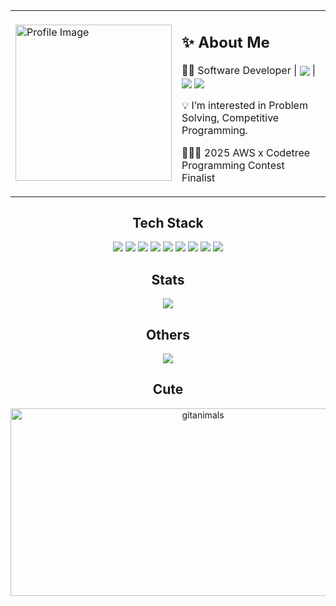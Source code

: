 <div style="text-align : center;">
<table>
  <tr>
    <td> 
      <img src="https://github.com/user-attachments/assets/8cb1c130-00d5-4090-b103-f7159217e55e" alt="Profile Image" width="250">
    </td>
    <td>
      <h2>✨ About Me</h2>  
      <p>👨‍💻 Software Developer | <img src="https://devse.kr/university_of_ulsan.svg" align="center"> | <img src="https://devse.kr/devse_badge.svg" align="center"> <img src="https://devse.kr/division_badge.svg" align="center">
</p>
      <p>💡 I’m interested in Problem Solving, Competitive Programming. </p>
      <p>🧑🏻‍💻 2025 AWS x Codetree Programming Contest Finalist</p>
    </td>
  </tr>
</table>

Tech Stack
---
  <img src="https://img.shields.io/badge/c++-%2300599C.svg?style=flat&logo=c%2B%2B&logoColor=white">
  <img src="https://img.shields.io/badge/python-3670A0?style=flat&logo=python&logoColor=ffdd54">
  <img src="https://img.shields.io/badge/TensorFlow-%23FF6F00.svg?style=flat&logo=TensorFlow&logoColor=white">
  <img src="https://img.shields.io/badge/scikit--learn-%23F7931E.svg?style=flat&logo=scikit-learn&logoColor=white">
  <img src="https://img.shields.io/badge/FastAPI-005571?style=flat&logo=fastapi">
  <img src="https://img.shields.io/badge/react_native-%2320232a.svg?style=flat&logo=react&logoColor=%2361DAFB">
  <img src="https://img.shields.io/badge/Flutter-%2302569B.svg?style=flat&logo=Flutter&logoColor=white">
  <img src="https://img.shields.io/badge/docker-%230db7ed.svg?style=flat&logo=docker&logoColor=white">
  <img src="https://img.shields.io/badge/nginx-%23009639.svg?style=flat&logo=nginx&logoColor=white">


Stats
---
<div><img src="https://wakatime.com/badge/user/febdc7b5-6e61-46a8-b3da-11c46c3c5f89.svg"></div>

Others
---
<img src="https://github-profile-trophy.vercel.app/?username=dpeyvc&theme=flat&column=7">


Cute
---
<a href="https://www.gitanimals.org/">
      <img
        src="https://render.gitanimals.org/guilds/717922061158579216/draw"
        width="600"
        height="300"
        alt="gitanimals"
      />
    </a>
</div>
